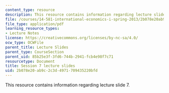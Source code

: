 ```yaml
---
content_type: resource
description: This resource contains information regarding lecture slide 7.
file: /courses/14-581-international-economics-i-spring-2013/2b078e20ab9c2c3d4971709435220bfd_MIT14_581S13_Lecslides7.pdf
file_type: application/pdf
learning_resource_types:
- Lecture Notes
license: https://creativecommons.org/licenses/by-nc-sa/4.0/
ocw_type: OCWFile
parent_title: Lecture Slides
parent_type: CourseSection
parent_uid: 85b25e3f-3fd6-744b-2941-fcb4e98f7c71
resourcetype: Document
title: Session 7 lecture slides
uid: 2b078e20-ab9c-2c3d-4971-709435220bfd
---
```

This resource contains information regarding lecture slide 7.